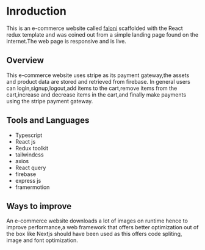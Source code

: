 # Inroduction
This is an e-commerce website called [faloni](https://stylbit.vercel.app/) scaffolded with the React redux template and  was coined out from a simple landing page found on the internet.The web page is responsive and is live.

## Overview
This e-commerce website uses stripe as its payment gateway,the assets and product data are stored and retrieved from firebase.
In general users can login,signup,logout,add items to the cart,remove items from the cart,increase and decrease items in the cart,and finally make payments using the stripe payment gateway.
 

## Tools and Languages
- Typescript
- React js
- Redux toolkit
- tailwindcss
- axios
- React query
- firebase
- express js
- framermotion

## Ways to improve
An e-commerce website downloads a lot of images on runtime hence to improve performance,a web framework that offers better optimization out of the box like Nextjs should have been used as this offers code spliting, image and font optimization.
